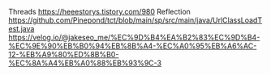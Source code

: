 Threads https://heeestorys.tistory.com/980
Reflection https://github.com/Pinepond/tct/blob/main/sp/src/main/java/UrlClassLoadTest.java
https://velog.io/@jakeseo_me/%EC%9D%B4%EA%B2%83%EC%9D%B4-%EC%9E%90%EB%B0%94%EB%8B%A4-%EC%A0%95%EB%A6%AC-12-%EB%A9%80%ED%8B%B0-%EC%8A%A4%EB%A0%88%EB%93%9C-3
